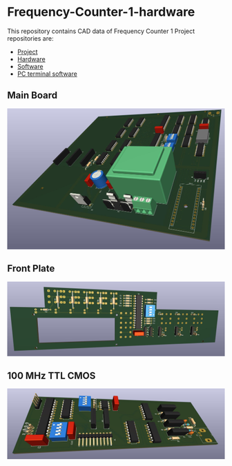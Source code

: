 # Frequency-Counter-1-hardware
This repository contains CAD data of Frequency Counter 1
Project repositories are:
- [Project](https://github.com/StefanRau/Frequency-Counter-1-Project)
- [Hardware](https://github.com/StefanRau/Frequency-Counter-1-Hardware)
- [Software](https://github.com/StefanRau/Frequency-Counter-1-Arduino)
- [PC terminal software](https://github.com/StefanRau/Frequency-Counter-1-Terminal)
## Main Board
![](/Hauptplatine/Hauptplatine.jpg)
## Front Plate
![](/Frontplatte/Frontplatte.jpg)
## 100 MHz TTL CMOS
![](/100%20MHz%20TTL%20CMOS/100%20MHz%20TTL%20CMOS.jpg)
